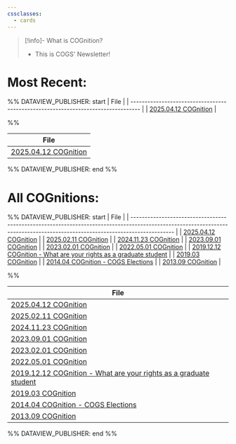 ```yaml
---
cssclasses:
  - cards
---
```

> [!info]- What is COGnition?
> - This is COGS' Newsletter!


# Most Recent:

%% DATAVIEW_PUBLISHER: start
| File                                                                              |
| --------------------------------------------------------------------------------- |
| [2025.04.12 COGnition](./2025.04.12%20COGnition.md) |

%%

| File                                                                              |
| --------------------------------------------------------------------------------- |
| [2025.04.12 COGnition](./2025.04.12%20COGnition.md) |

%% DATAVIEW_PUBLISHER: end %%



# All COGnitions:

%% DATAVIEW_PUBLISHER: start
| File                                                                                                                                                                        |
| --------------------------------------------------------------------------------------------------------------------------------------------------------------------------- |
| [2025.04.12 COGnition](./2025.04.12%20COGnition.md)                                                                                           |
| [2025.02.11 COGnition](./2025.02.11%20COGnition.md)                                                                                           |
| [2024.11.23 COGnition](./2024.11.23%20COGnition.md)                                                                                           |
| [2023.09.01 COGnition](./2023.09.01%20COGnition.md)                                                                                           |
| [2023.02.01 COGnition](./2023.02.01%20COGnition.md)                                                                                           |
| [2022.05.01 COGnition](./2022.05.01%20COGnition.md)                                                                                           |
| [2019.12.12 COGnition - What are your rights as a graduate student](./2019.12.12%20COGnition%20-%20What%20are%20your%20rights%20as%20a%20graduate%20student.md) |
| [2019.03 COGnition](./2019.03%20COGnition.md)                                                                                                 |
| [2014.04 COGnition - COGS Elections](./2014.04%20COGnition%20-%20COGS%20Elections.md)                                                               |
| [2013.09 COGnition](./2013.09%20COGnition.md)                                                                                                 |

%%

| File                                                                                                                                                                        |
| --------------------------------------------------------------------------------------------------------------------------------------------------------------------------- |
| [2025.04.12 COGnition](./2025.04.12%20COGnition.md)                                                                                           |
| [2025.02.11 COGnition](./2025.02.11%20COGnition.md)                                                                                           |
| [2024.11.23 COGnition](./2024.11.23%20COGnition.md)                                                                                           |
| [2023.09.01 COGnition](./2023.09.01%20COGnition.md)                                                                                           |
| [2023.02.01 COGnition](./2023.02.01%20COGnition.md)                                                                                           |
| [2022.05.01 COGnition](./2022.05.01%20COGnition.md)                                                                                           |
| [2019.12.12 COGnition - What are your rights as a graduate student](./2019.12.12%20COGnition%20-%20What%20are%20your%20rights%20as%20a%20graduate%20student.md) |
| [2019.03 COGnition](./2019.03%20COGnition.md)                                                                                                 |
| [2014.04 COGnition - COGS Elections](./2014.04%20COGnition%20-%20COGS%20Elections.md)                                                               |
| [2013.09 COGnition](./2013.09%20COGnition.md)                                                                                                 |

%% DATAVIEW_PUBLISHER: end %%
